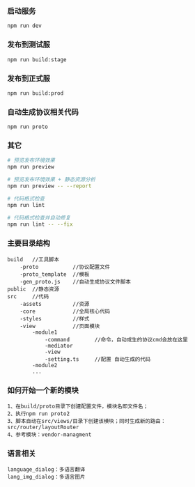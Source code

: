 ### 启动服务
```
npm run dev
```
### 发布到测试服
```
npm run build:stage
```
### 发布到正式服
```
npm run build:prod
```
### 自动生成协议相关代码
```
npm run proto
```
### 其它

```bash
# 预览发布环境效果
npm run preview

# 预览发布环境效果 + 静态资源分析
npm run preview -- --report

# 代码格式检查
npm run lint

# 代码格式检查并自动修复
npm run lint -- --fix
```

### 主要目录结构
```
build   //工具脚本
    -proto           //协议配置文件
    -proto_template  //模板
    -gen_proto.js    //自动生成协议文件脚本
public  //静态资源
src     //代码
    -assets          //资源
    -core            //全局核心代码
    -styles          //样式
    -view            //页面模块
        -module1
            -command        //命令，自动成生的协议cmd会放在这里
            -mediator       
            -view
            -setting.ts     //配置 自动生成的代码
        -module2
        ...
```

### 如何开始一个新的模块
```
1、在build/proto目录下创建配置文件，模块名即文件名；
2、执行npm run proto2
3、脚本自动在src/views/目录下创建该模块；同时生成新的路由：src/router/layoutRouter
4、参考模块：vendor-managment
```


### 语言相关
```
language_dialog：多语言翻译
lang_img_dialog：多语言图片
```